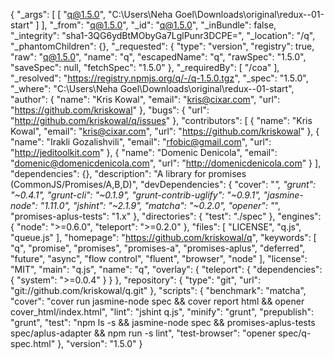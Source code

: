 {
  "_args": [
    [
      "q@1.5.0",
      "C:\\Users\\Neha Goel\\Downloads\\original\\redux--01-start"
    ]
  ],
  "_from": "q@1.5.0",
  "_id": "q@1.5.0",
  "_inBundle": false,
  "_integrity": "sha1-3QG6ydBtMObyGa7LglPunr3DCPE=",
  "_location": "/q",
  "_phantomChildren": {},
  "_requested": {
    "type": "version",
    "registry": true,
    "raw": "q@1.5.0",
    "name": "q",
    "escapedName": "q",
    "rawSpec": "1.5.0",
    "saveSpec": null,
    "fetchSpec": "1.5.0"
  },
  "_requiredBy": [
    "/coa"
  ],
  "_resolved": "https://registry.npmjs.org/q/-/q-1.5.0.tgz",
  "_spec": "1.5.0",
  "_where": "C:\\Users\\Neha Goel\\Downloads\\original\\redux--01-start",
  "author": {
    "name": "Kris Kowal",
    "email": "kris@cixar.com",
    "url": "https://github.com/kriskowal"
  },
  "bugs": {
    "url": "http://github.com/kriskowal/q/issues"
  },
  "contributors": [
    {
      "name": "Kris Kowal",
      "email": "kris@cixar.com",
      "url": "https://github.com/kriskowal"
    },
    {
      "name": "Irakli Gozalishvili",
      "email": "rfobic@gmail.com",
      "url": "http://jeditoolkit.com"
    },
    {
      "name": "Domenic Denicola",
      "email": "domenic@domenicdenicola.com",
      "url": "http://domenicdenicola.com"
    }
  ],
  "dependencies": {},
  "description": "A library for promises (CommonJS/Promises/A,B,D)",
  "devDependencies": {
    "cover": "*",
    "grunt": "~0.4.1",
    "grunt-cli": "~0.1.9",
    "grunt-contrib-uglify": "~0.9.1",
    "jasmine-node": "1.11.0",
    "jshint": "~2.1.9",
    "matcha": "~0.2.0",
    "opener": "*",
    "promises-aplus-tests": "1.x"
  },
  "directories": {
    "test": "./spec"
  },
  "engines": {
    "node": ">=0.6.0",
    "teleport": ">=0.2.0"
  },
  "files": [
    "LICENSE",
    "q.js",
    "queue.js"
  ],
  "homepage": "https://github.com/kriskowal/q",
  "keywords": [
    "q",
    "promise",
    "promises",
    "promises-a",
    "promises-aplus",
    "deferred",
    "future",
    "async",
    "flow control",
    "fluent",
    "browser",
    "node"
  ],
  "license": "MIT",
  "main": "q.js",
  "name": "q",
  "overlay": {
    "teleport": {
      "dependencies": {
        "system": ">=0.0.4"
      }
    }
  },
  "repository": {
    "type": "git",
    "url": "git://github.com/kriskowal/q.git"
  },
  "scripts": {
    "benchmark": "matcha",
    "cover": "cover run jasmine-node spec && cover report html && opener cover_html/index.html",
    "lint": "jshint q.js",
    "minify": "grunt",
    "prepublish": "grunt",
    "test": "npm ls -s && jasmine-node spec && promises-aplus-tests spec/aplus-adapter && npm run -s lint",
    "test-browser": "opener spec/q-spec.html"
  },
  "version": "1.5.0"
}
